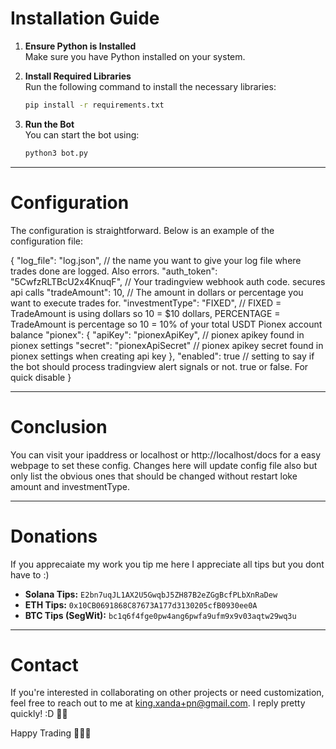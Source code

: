 # Installation Guide

1. **Ensure Python is Installed**  
   Make sure you have Python installed on your system.

2. **Install Required Libraries**  
   Run the following command to install the necessary libraries:
   ```bash
   pip install -r requirements.txt
   ```

3. **Run the Bot**  
   You can start the bot using:
   ```bash
   python3 bot.py
   ```

---

# Configuration

The configuration is straightforward. Below is an example of the configuration file:

{
  "log_file": "log.json",  // the name you want to give your log file where trades done are logged. Also errors.
  "auth_token": "5CwfzRLTBcU2x4KnuqF",  // Your tradingview webhook auth code. secures api calls
  "tradeAmount": 10,  // The amount in dollars or percentage you want to execute trades for.
  "investmentType": "FIXED",  // FIXED = TradeAmount is using dollars so 10 = $10 dollars, PERCENTAGE = TradeAmount is percentage so 10 = 10% of your total USDT Pionex account balance
  "pionex": {
    "apiKey": "pionexApiKey",  // pionex apikey found in pionex settings
    "secret": "pionexApiSecret"  // pionex apikey secret found in pionex settings when creating api key
  },
  "enabled": true  // setting to say if the bot should process tradingview alert signals or not. true or false. For quick disable
}

---

# Conclusion

You can visit your ipaddress or localhost or http://localhost/docs for a easy webpage to set these config. Changes here will update config file also but only list the obvious ones that should be changed without restart loke amount and investmentType. 

---

# Donations
If you apprecaiate my work you tip me here I appreciate all tips but you dont have to :) 

- **Solana Tips:** `E2bn7uqJL1AX2U5GwqbJ5ZH87B2eZGgBcfPLbXnRaDew`
- **ETH Tips:** `0x10CB0691868C87673A177d3130205cfB0930ee0A`
- **BTC Tips (SegWit):** `bc1q6f4fge0pw4ang6pwfa9ufm9x9v03aqtw29wq3u`

---

# Contact

If you're interested in collaborating on other projects or need customization, feel free to reach out to me at [king.xanda+pn@gmail.com](mailto:king.xanda+pn@gmail.com). I reply pretty quickly! :D 👋👋

Happy Trading 👋👋👋

